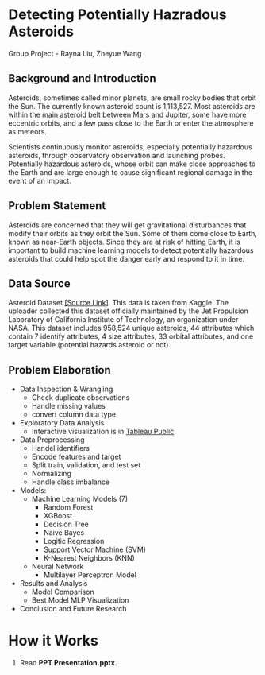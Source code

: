 # Detecting Potentially Hazradous Asteroids
Group Project - Rayna Liu, Zheyue Wang

## Background and Introduction
Asteroids, sometimes called minor planets, are small rocky bodies that orbit the Sun. The currently known asteroid count is 1,113,527. Most asteroids are within the main asteroid belt between Mars and Jupiter, some have more eccentric orbits, and a few pass close to the Earth or enter the atmosphere as meteors.

Scientists continuously monitor asteroids, especially potentially hazardous asteroids, through observatory observation and launching probes. Potentially hazardous asteroids, whose orbit can make close approaches to the Earth and are large enough to cause significant regional damage in the event of an impact.

## Problem Statement
Asteroids are concerned that they will get gravitational disturbances that modify their orbits as they orbit the Sun. Some of them come close to Earth, known as near-Earth objects. Since they are at risk of hitting Earth, it is important to build machine learning models to detect potentially hazardous asteroids that could help spot the danger early and respond to it in time.

## Data Source
Asteroid Dataset [[Source Link]](https://www.kaggle.com/datasets/sakhawat18/asteroid-dataset).
This data is taken from Kaggle. The uploader collected this dataset officially maintained by the Jet Propulsion Laboratory of California Institute of Technology, an organization under NASA. This dataset includes 958,524 unique asteroids, 44 attributes which contain 7 identify attributes, 4 size attributes, 33 orbital attributes, and one target variable (potential hazards asteroid or not).

## Problem Elaboration
* Data Inspection & Wrangling
  * Check duplicate observations
  * Handle missing values
  * convert column data type
* Exploratory Data Analysis
  * Interactive visualization is in [Tableau Public](https://public.tableau.com/app/profile/weirui.liu/viz/DetectingPotentiallyHazardsAsteroid/PHANEOOrbitClass)
* Data Preprocessing
  * Handel identifiers
  * Encode features and target
  * Split train, validation, and test set
  * Normalizing
  * Handle class imbalance
* Models: 
  * Machine Learning Models (7)
    * Random Forest
    * XGBoost
    * Decision Tree
    * Naive Bayes
    * Logitic Regression
    * Support Vector Machine (SVM)
    * K-Nearest Neighbors (KNN)
  * Neural Network
    * Multilayer Perceptron Model
* Results and Analysis
  * Model Comparison
  * Best Model MLP Visualization
* Conclusion and Future Research

# How it Works
1. Read **PPT Presentation.pptx**.


